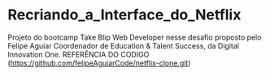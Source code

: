 # Recriando_a_Interface_do_Netflix
Projeto do bootcamp Take Blip Web Developer nesse desafio proposto pelo Felipe Aguiar Coordenador de Education &amp; Talent Success, da Digital Innovation One.  REFERÊNCIA DO CODIGO (https://github.com/felipeAguiarCode/netflix-clone.git)
